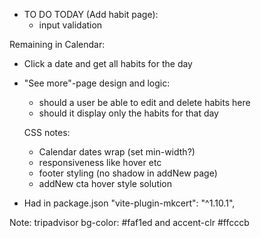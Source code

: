 * TO DO TODAY (Add habit page):
   - input validation 


Remaining in Calendar:
* Click a date and get all habits for the day

* "See more"-page design and logic:
   - should a user be able to edit and delete habits here
   - should it display only the habits for that day


   CSS notes:
   - Calendar dates wrap (set min-width?)
   - responsiveness like hover etc
   - footer styling (no shadow in addNew page)
   - addNew cta hover style solution

* Had in package.json
"vite-plugin-mkcert": "^1.10.1",

Note: tripadvisor bg-color: #faf1ed and accent-clr #ffcccb
